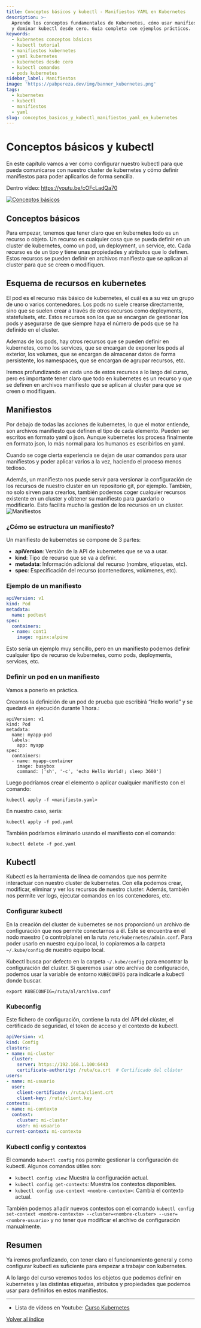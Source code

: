 ```yaml
---
title: Conceptos básicos y kubectl - Manifiestos YAML en Kubernetes
description: >-
  Aprende los conceptos fundamentales de Kubernetes, cómo usar manifiestos YAML
  y dominar kubectl desde cero. Guía completa con ejemplos prácticos.
keywords:
  - kubernetes conceptos básicos
  - kubectl tutorial
  - manifiestos kubernetes
  - yaml kubernetes
  - kubernetes desde cero
  - kubectl comandos
  - pods kubernetes
sidebar_label: Manifiestos
image: 'https://pabpereza.dev/img/banner_kubernetes.png'
tags:
  - kubernetes
  - kubectl
  - manifiestos
  - yaml
slug: conceptos_basicos_y_kubectl_manifiestos_yaml_en_kubernetes
---
```


# Conceptos básicos y kubectl 
En este capítulo vamos a ver como configurar nuestro kubectl para que pueda comunicarse con nuestro cluster de kubernetes y cómo definir manifiestos para poder aplicarlos de forma sencilla.

Dentro vídeo: https://youtu.be/cOFcLadQa70

[![Conceptos básicos](https://img.youtube.com/vi/cOFcLadQa70/maxresdefault.jpg)](https://youtu.be/cOFcLadQa70)

## Conceptos básicos
Para empezar, tenemos que tener claro que en kubernetes todo es un recurso o objeto. Un recurso es cualquier cosa que se pueda definir en un cluster de kubernetes, como un pod, un deployment, un service, etc. Cada recurso es de un tipo y tiene unas propiedades y atributos que lo definen. Estos recursos se pueden definir en archivos manifiesto que se aplican al cluster para que se creen o modifiquen.


## Esquema de recursos en kubernetes
El pod es el recurso más básico de kubernetes, el cuál es a su vez un grupo de uno o varios contenedores. Los pods no suele crearse directamente, sino que se suelen crear a través de otros recursos como deployments, statefulsets, etc. Estos recursos son los que se encargan de gestionar los pods y asegurarse de que siempre haya el número de pods que se ha definido en el cluster.

Ademas de los pods, hay otros recursos que se pueden definir en kubernetes, como los services, que se encargan de exponer los pods al exterior, los volumes, que se encargan de almacenar datos de forma persistente, los namespaces, que se encargan de agrupar recursos, etc.

Iremos profundizando en cada uno de estos recursos a lo largo del curso, pero es importante tener claro que todo en kubernetes es un recurso y que se definen en archivos manifiesto que se aplican al cluster para que se creen o modifiquen.


## Manifiestos
Por debajo de todas las acciones de kubernetes, lo que el motor entiende, son archivos manifiesto que definen el tipo de cada elemento. Pueden ser escritos en formato yaml o json. Aunque kubernetes los procesa finalmente en formato json, lo más normal para los humanos es escribirlos en yaml. 

Cuando se coge cierta experiencia se dejan de usar comandos para usar manifiestos y poder aplicar varios a la vez, haciendo el proceso menos tedioso.

Además, un manifiesto nos puede servir para versionar la configuración de los recursos de nuestro cluster en un repositorio git, por ejemplo. También, no solo sirven para crearlos, también podemos coger cualquier recursos existente en un cluster y obtener su manifiesto para guardarlo o modificarlo. Esto facilita mucho la gestión de los recursos en un cluster.
![Manifiestos](https://i0.wp.com/blog.nashtechglobal.com/wp-content/uploads/2024/01/kubernetes-manifests.png?fit=1400%2C587&ssl=1)

### ¿Cómo se estructura un manifiesto?
Un manifiesto de kubernetes se compone de 3 partes:
* **apiVersion**: Versión de la API de kubernetes que se va a usar.
* **kind**: Tipo de recurso que se va a definir.
* **metadata**: Información adicional del recurso (nombre, etiquetas, etc).
* **spec**: Especificación del recurso (contenedores, volúmenes, etc).

### Ejemplo de un manifiesto
```yaml
apiVersion: v1
kind: Pod
metadata:
  name: podtest
spec:
  containers:
  - name: cont1
    image: nginx:alpine
```

Esto sería un ejemplo muy sencillo, pero en un manifiesto podemos definir cualquier tipo de recurso de kubernetes, como pods, deployments, services, etc.


### Definir un pod en un manifiesto
Vamos a ponerlo en práctica.

Creamos la definición de un pod de prueba que escribirá “Hello world” y se quedará en ejecución durante 1 hora.:
```shell
apiVersion: v1
kind: Pod
metadata:
  name: myapp-pod
  labels:
    app: myapp
spec:
  containers:
  - name: myapp-container
    image: busybox
    command: ['sh', '-c', 'echo Hello World!; sleep 3600']
```

Luego podríamos crear el elemento o aplicar cualquier manifiesto con el comando:
```shell
kubectl apply -f <manifiesto.yaml>
```

En nuestro caso, sería:
```shell
kubectl apply -f pod.yaml
```

También podríamos eliminarlo usando el manifiesto con el comando:
```shell
kubectl delete -f pod.yaml
```



## Kubectl
Kubectl es la herramienta de línea de comandos que nos permite interactuar con nuestro cluster de kubernetes. Con ella podemos crear, modificar, eliminar y ver los recursos de nuestro cluster. Además, también nos permite ver logs, ejecutar comandos en los contenedores, etc.

### Configurar kubectl
En la creación del cluster de kubernetes se nos proporcionó un archivo de configuración que nos permite conectarnos a él. Este se encuentra en el nodo maestro ( o controlplane) en la ruta `/etc/kubernetes/admin.conf`. Para poder usarlo en nuestro equipo local, lo copiaremos a la carpeta `~/.kube/config` de nuestro equipo local.

Kubectl busca por defecto en la carpeta `~/.kube/config` para encontrar la configuración del cluster. Si queremos usar otro archivo de configuración, podemos usar la variable de entorno `KUBECONFIG` para indicarle a kubectl donde buscar.

```shell
export KUBECONFIG=/ruta/al/archivo.conf
```

### Kubeconfig 
Este fichero de configuración, contiene la ruta del API del clúster, el certificado de seguridad, el token de acceso y el contexto de kubectl. 

```yaml
apiVersion: v1
kind: Config
clusters:
- name: mi-cluster
  cluster:
    server: https://192.168.1.100:6443
    certificate-authority: /ruta/ca.crt  # Certificado del clúster
users:
- name: mi-usuario
  user:
    client-certificate: /ruta/client.crt
    client-key: /ruta/client.key
contexts:
- name: mi-contexto
  context:
    cluster: mi-cluster
    user: mi-usuario
current-context: mi-contexto
```


### Kubectl config y contextos
El comando `kubectl config` nos permite gestionar la configuración de kubectl. Algunos comandos útiles son:
* `kubectl config view`: Muestra la configuración actual.
* `kubectl config get-contexts`: Muestra los contextos disponibles.
* `kubectl config use-context <nombre-contexto>`: Cambia el contexto actual.

También podemos añadir nuevos contextos con el comando `kubectl config set-context <nombre-contexto> --cluster=<nombre-cluster> --user=<nombre-usuario>` y no tener que modificar el archivo de configuración manualmente.




## Resumen
Ya iremos profunfizando, con tener claro el funcionamiento general y como configurar kubectl es suficiente para empezar a trabajar con kubernetes.

A lo largo del curso veremos todos los objetos que podemos definir en kubernetes y las distintas etiquetas, atributos y propiedades que podemos usar para definirlos en estos manifiestos. 

---
* Lista de vídeos en Youtube: [Curso Kubernetes](https://www.youtube.com/playlist?list=PLQhxXeq1oc2k9MFcKxqXy5GV4yy7wqSma)

[Volver al índice](README.md#índice)
